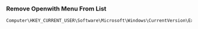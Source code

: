 ### Remove Openwith Menu From List
```sh
Computer\HKEY_CURRENT_USER\Software\Microsoft\Windows\CurrentVersion\Explorer\FileExts\
```
